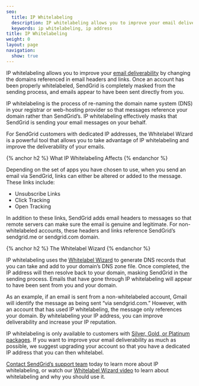 ```yaml
---
seo:
  title: IP Whitelabeling
  description: IP whitelabeling allows you to improve your email deliverability by changing the domains referenced in email headers and links.
  keywords: ip whitelabeling, ip address
title: IP Whitelabeling
weight: 0
layout: page
navigation:
  show: true
---
```


IP whitelabeling allows you to improve your [email deliverability]({{root_url}}/Glossary/email_deliverability.html) by changing the domains referenced in email headers and links. Once an account has been properly whitelabeled, SendGrid is completely masked from the sending process, and emails appear to have been sent directly from you.

IP whitelabeling is the process of re-naming the domain name system (DNS) in your registrar or web-hosting provider so that messages reference your domain rather than SendGrid’s. IP whitelabeling effectively masks that SendGrid is sending your email messages on your behalf.

For SendGrid customers with dedicated IP addresses, the Whitelabel Wizard is a powerful tool that allows you to take advantage of IP whitelabeling and improve the deliverability of your emails.

{% anchor h2 %}
What IP Whitelabeling Affects
{% endanchor %}

Depending on the set of apps you have chosen to use, when you send an email via SendGrid, links can either be altered or added to the message. These links include:

* Unsubscribe Links
* Click Tracking
* Open Tracking

In addition to these links, SendGrid adds email headers to messages so that remote servers can make sure the email is genuine and legitimate. For non-whitelabeled accounts, these headers and links reference SendGrid’s sendgrid.me or sendgrid.com domain.

{% anchor h2 %}
The Whitelabel Wizard
{% endanchor %}

IP whitelabeling uses the [Whitelabel Wizard]({{root_url}}/User_Guide/whitelabel_wizard.html) to generate DNS records that you can take and add to your domain’s DNS zone file. Once completed, the IP address will then resolve back to your domain, masking SendGrid in the sending process. Emails that have gone through IP whitelabeling will appear to have been sent from you and your domain.

As an example, if an email is sent from a non-whitelabeled account, Gmail will identify the message as being sent “via sendgrid.com.” However, with an account that has used IP whitelabeling, the message only references your domain. By whitelabeling your IP address, you can improve deliverability and increase your IP reputation.

IP whitelabeling is only available to customers with [Silver, Gold, or Platinum packages](https://sendgrid.com/transactional-email/pricing). If you want to improve your email deliverability as much as possible, we suggest upgrading your account so that you have a dedicated IP address that you can then whitelabel.

[Contact SendGrid’s support team](https://sendgrid.zendesk.com/hc/en-us) today to learn more about IP whitelabeling, or watch our [Whitelabel Wizard video]({{root_url}}/VidGrid/Whitelabel/whitelabel.html) to learn about whitelabeling and why you should use it.